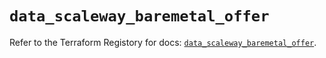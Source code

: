 # `data_scaleway_baremetal_offer`

Refer to the Terraform Registory for docs: [`data_scaleway_baremetal_offer`](https://registry.terraform.io/providers/scaleway/scaleway/2.21.0/docs/data-sources/baremetal_offer).
